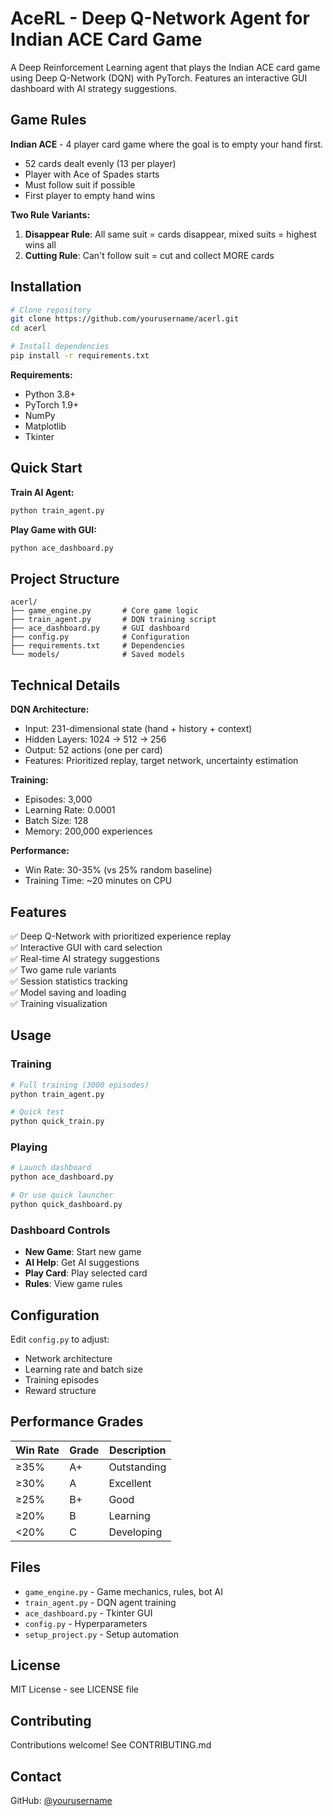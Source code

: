 # AceRL - Deep Q-Network Agent for Indian ACE Card Game

A Deep Reinforcement Learning agent that plays the Indian ACE card game using Deep Q-Network (DQN) with PyTorch. Features an interactive GUI dashboard with AI strategy suggestions.

## Game Rules

**Indian ACE** - 4 player card game where the goal is to empty your hand first.

- 52 cards dealt evenly (13 per player)
- Player with Ace of Spades starts
- Must follow suit if possible
- First player to empty hand wins

**Two Rule Variants:**

1. **Disappear Rule**: All same suit = cards disappear, mixed suits = highest wins all
2. **Cutting Rule**: Can't follow suit = cut and collect MORE cards

## Installation

```bash
# Clone repository
git clone https://github.com/yourusername/acerl.git
cd acerl

# Install dependencies
pip install -r requirements.txt
```

**Requirements:**
- Python 3.8+
- PyTorch 1.9+
- NumPy
- Matplotlib
- Tkinter

## Quick Start

**Train AI Agent:**
```bash
python train_agent.py
```

**Play Game with GUI:**
```bash
python ace_dashboard.py
```

## Project Structure

```
acerl/
├── game_engine.py       # Core game logic
├── train_agent.py       # DQN training script
├── ace_dashboard.py     # GUI dashboard
├── config.py            # Configuration
├── requirements.txt     # Dependencies
└── models/              # Saved models
```

## Technical Details

**DQN Architecture:**
- Input: 231-dimensional state (hand + history + context)
- Hidden Layers: 1024 → 512 → 256
- Output: 52 actions (one per card)
- Features: Prioritized replay, target network, uncertainty estimation

**Training:**
- Episodes: 3,000
- Learning Rate: 0.0001
- Batch Size: 128
- Memory: 200,000 experiences

**Performance:**
- Win Rate: 30-35% (vs 25% random baseline)
- Training Time: ~20 minutes on CPU

## Features

✅ Deep Q-Network with prioritized experience replay  
✅ Interactive GUI with card selection  
✅ Real-time AI strategy suggestions  
✅ Two game rule variants  
✅ Session statistics tracking  
✅ Model saving and loading  
✅ Training visualization  

## Usage

### Training
```bash
# Full training (3000 episodes)
python train_agent.py

# Quick test
python quick_train.py
```

### Playing
```bash
# Launch dashboard
python ace_dashboard.py

# Or use quick launcher
python quick_dashboard.py
```

### Dashboard Controls
- **New Game**: Start new game
- **AI Help**: Get AI suggestions
- **Play Card**: Play selected card
- **Rules**: View game rules

## Configuration

Edit `config.py` to adjust:
- Network architecture
- Learning rate and batch size
- Training episodes
- Reward structure

## Performance Grades

| Win Rate | Grade | Description |
|----------|-------|-------------|
| ≥35% | A+ | Outstanding |
| ≥30% | A | Excellent |
| ≥25% | B+ | Good |
| ≥20% | B | Learning |
| <20% | C | Developing |

## Files

- `game_engine.py` - Game mechanics, rules, bot AI
- `train_agent.py` - DQN agent training
- `ace_dashboard.py` - Tkinter GUI
- `config.py` - Hyperparameters
- `setup_project.py` - Setup automation

## License

MIT License - see LICENSE file

## Contributing

Contributions welcome! See CONTRIBUTING.md

## Contact

GitHub: [@yourusername](https://github.com/yourusername)
